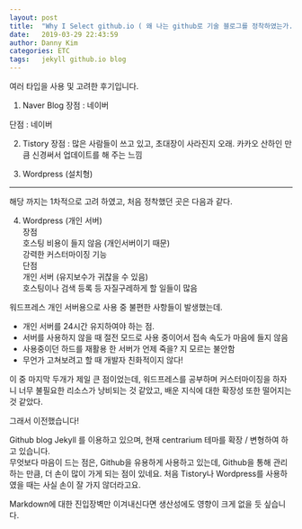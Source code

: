 ```yaml
---
layout: post
title:  "Why I Select github.io ( 왜 나는 github로 기술 블로그를 정착하였는가.)"
date:   2019-03-29 22:43:59
author: Danny Kim
categories: ETC
tags:	jekyll github.io blog
---
```


여러 타입을 사용 및 고려한 후기입니다.

1) Naver Blog
  장점 : 네이버
    
  단점 : 네이버

2) Tistory
  장점 : 많은 사람들이 쓰고 있고, 초대장이 사라진지 오래. 카카오 산하인 만큼 신경써서   업데이트를 해 주는 느낌

3) Wordpress (설치형)

------
해당 까지는 1차적으로 고려 하였고, 처음 정착했던 곳은 다음과 같다.

4. Wordpress (개인 서버)<br>
  장점<br>
    호스팅 비용이 들지 않음 (개인서버이기 때문)<br>
    강력한 커스터마이징 기능<br>
  단점<br>
    개인 서버 (유지보수가 귀찮을 수 있음)<br>
    호스팅이나 검색 등록 등 자질구레하게 할 일들이 많음<br>

워드프레스 개인 서버용으로 사용 중 불편한 사항들이 발생했는데.
<ul >
  <li>개인 서버를 24시간 유지하여야 하는 점.</li>
  <li>서버를 사용하지 않을 때 절전 모드로 사용 중이어서 접속 속도가 마음에 들지 않음</li>
  <li>사용중이던 하드를 재활용 한 서버가 언제 죽을? 지 모르는 불안함</li>
  <li>무언가 고쳐보려고 할 때 개발자 친화적이지 않다!</li>
</ul>

이 중 마지막 두개가 제일 큰 점이었는데, 워드프레스를 공부하며 커스터마이징을 하자니 너무 불필요한 리소스가 낭비되는 것 같았고, 배운 지식에 대한 확장성 또한 떨어지는 것 같았다. 

그래서 이전했습니다!

Github blog
  Jekyll 를 이용하고 있으며, 현재 centrarium 테마를 확장 / 변형하여 하고 있습니다.<br>
  무엇보다 마음이 드는 점은, Github을 유용하게 사용하고 있는데, Github을 통해 관리하는 만큼, 더 손이 많이 가게 되는 점이 있네요. 처음 Tistory나 Wordpress를 사용하였을 때는 사실 손이 잘 가지 않더라고요.

  Markdown에 대한 진입장벽만 이겨내신다면 생산성에도 영향이 크게 없을 듯 싶습니다.
